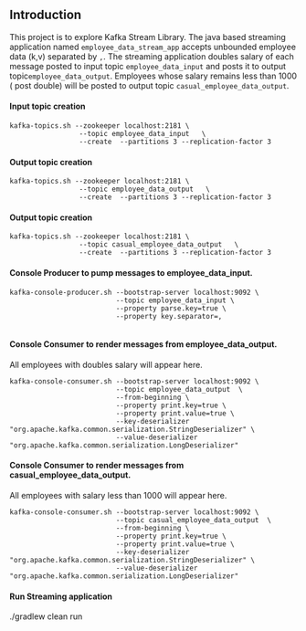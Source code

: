 ## Introduction
This project is to explore Kafka Stream Library. The java based streaming application named ```employee_data_stream_app``` accepts
unbounded employee data (k,v) separated by ``,``. 
The streaming application doubles salary of each message posted to input topic ```employee_data_input```
and posts it to output topic```employee_data_output```.
Employees whose salary remains less than 1000 ( post double) will be posted to output topic ```casual_employee_data_output```.


#### Input topic creation
```
kafka-topics.sh --zookeeper localhost:2181 \
                 --topic employee_data_input   \
                 --create  --partitions 3 --replication-factor 3 
```
#### Output topic creation
```
kafka-topics.sh --zookeeper localhost:2181 \
                 --topic employee_data_output   \
                 --create  --partitions 3 --replication-factor 3 
```
#### Output topic creation
```
kafka-topics.sh --zookeeper localhost:2181 \
                 --topic casual_employee_data_output   \
                 --create  --partitions 3 --replication-factor 3 
```
#### Console Producer to pump messages to employee_data_input.
```
kafka-console-producer.sh --bootstrap-server localhost:9092 \
                          --topic employee_data_input \
                          --property parse.key=true \
                          --property key.separator=, 
                          
```

#### Console Consumer to render messages from employee_data_output.
All employees with doubles salary will appear here.
```
kafka-console-consumer.sh --bootstrap-server localhost:9092 \
                          --topic employee_data_output  \
                          --from-beginning \
                          --property print.key=true \
                          --property print.value=true \
                          --key-deserializer "org.apache.kafka.common.serialization.StringDeserializer" \
                          --value-deserializer "org.apache.kafka.common.serialization.LongDeserializer"   
```

#### Console Consumer to render messages from casual_employee_data_output.
All employees with salary less than 1000 will appear here.
```
kafka-console-consumer.sh --bootstrap-server localhost:9092 \
                          --topic casual_employee_data_output  \
                          --from-beginning \
                          --property print.key=true \
                          --property print.value=true \
                          --key-deserializer "org.apache.kafka.common.serialization.StringDeserializer" \
                          --value-deserializer "org.apache.kafka.common.serialization.LongDeserializer"   
```
#### Run Streaming application
./gradlew clean run